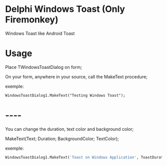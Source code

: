 # Delphi Windows Toast (Only Firemonkey)
Windows Toast like Android Toast


# Usage

Place TWindowsToastDialog on form;

On your form, anywhere in your source, call the MakeText procedure;

exemple:

```pascal
WindowsToastDialog1.MakeText("Testing Windows Toast");
```
# ----

You can change the duration, text color and background color;

MakeText(Text; Duration; BackgroundColor; TextColor);

exemple:

```pascal
WindowsToastDialog1.MakeText('Toast on Windows Application', ToastDurationLengthShort, $FF009688, $FFFFFFFF);
```
